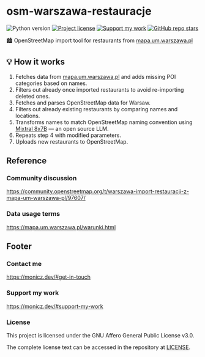 # osm-warszawa-restauracje

![Python version](https://shields.monicz.dev/badge/python-v3.12-blue)
[![Project license](https://shields.monicz.dev/github/license/Zaczero/osm-warszawa-restauracje)](https://github.com/Zaczero/osm-warszawa-restauracje/blob/main/LICENSE)
[![Support my work](https://shields.monicz.dev/badge/%E2%99%A5%EF%B8%8F%20Support%20my%20work-purple)](https://monicz.dev/#support-my-work)
[![GitHub repo stars](https://shields.monicz.dev/github/stars/Zaczero/osm-warszawa-restauracje?style=social)](https://github.com/Zaczero/osm-warszawa-restauracje)

🏙️ OpenStreetMap import tool for restaurants from [mapa.um.warszawa.pl](https://mapa.um.warszawa.pl)

## 💡 How it works

1. Fetches data from [mapa.um.warszawa.pl](https://mapa.um.warszawa.pl) and adds missing POI categories based on names.
2. Filters out already once imported restaurants to avoid re-importing deleted ones.
3. Fetches and parses OpenStreetMap data for Warsaw.
4. Filters out already existing restaurants by comparing names and locations.
5. Transforms names to match OpenStreetMap naming convention using [Mixtral 8x7B](https://mistral.ai/news/mixtral-of-experts/) — an open source LLM.
6. Repeats step 4 with modified parameters.
7. Uploads new restaurants to OpenStreetMap.

## Reference

### Community discussion

<https://community.openstreetmap.org/t/warszawa-import-restauracji-z-mapa-um-warszawa-pl/97607/>

### Data usage terms

<https://mapa.um.warszawa.pl/warunki.html>

## Footer

### Contact me

<https://monicz.dev/#get-in-touch>

### Support my work

<https://monicz.dev/#support-my-work>

### License

This project is licensed under the GNU Affero General Public License v3.0.

The complete license text can be accessed in the repository at [LICENSE](https://github.com/Zaczero/osm-warszawa-restauracje/blob/main/LICENSE).
